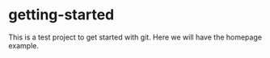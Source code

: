 # getting-started
This is a test project to get started with git.
Here we will have the homepage example. 
